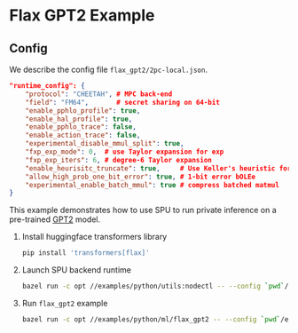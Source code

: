 # Flax GPT2 Example
## Config

We describe the config file `flax_gpt2/2pc-local.json`.

```json
"runtime_config": {
    "protocol": "CHEETAH", # MPC back-end
    "field": "FM64",       # secret sharing on 64-bit
    "enable_pphlo_profile": true,
    "enable_hal_profile": true,
    "enable_pphlo_trace": false,
    "enable_action_trace": false,
    "experimental_disable_mmul_split": true,
    "fxp_exp_mode": 0,  # use Taylor expansion for exp
    "fxp_exp_iters": 6, # degree-6 Taylor expansion
    "enable_heurisitc_truncate": true,     # Use Keller's heuristic for efficient truncate
    "allow_high_prob_one_bit_error": true, # 1-bit error bOLEe
    "experimental_enable_batch_mmul": true # compress batched matmul
}
```

This example demonstrates how to use SPU to run private inference on a pre-trained
[GPT2](https://cdn.openai.com/better-language-models/language_models_are_unsupervised_multitask_learners.pdf) model.

1. Install huggingface transformers library

    ```sh
    pip install 'transformers[flax]'
    ```

2. Launch SPU backend runtime

    ```sh
    bazel run -c opt //examples/python/utils:nodectl -- --config `pwd`/examples/python/ml/flax_gpt2/2pc-local.json up
    ```

3. Run `flax_gpt2` example

    ```sh
    bazel run -c opt //examples/python/ml/flax_gpt2 -- --config `pwd`/examples/python/ml/flax_gpt2/2pc-local.json
    ```
